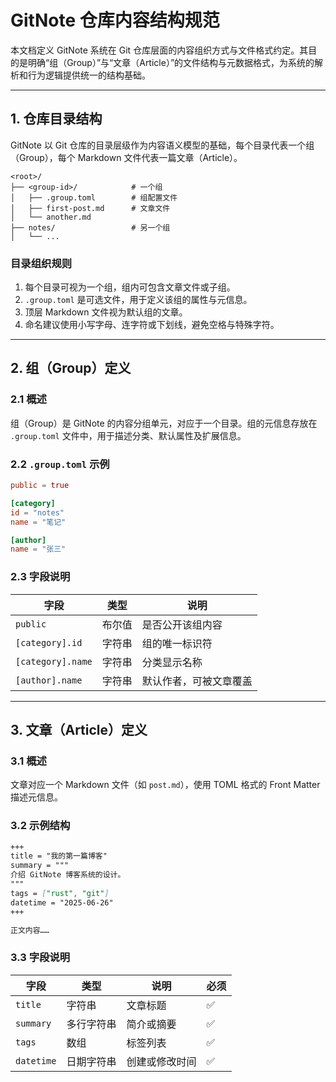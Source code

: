 # GitNote 仓库内容结构规范

本文档定义 GitNote 系统在 Git 仓库层面的内容组织方式与文件格式约定。其目的是明确“组（Group）”与“文章（Article）”的文件结构与元数据格式，为系统的解析和行为逻辑提供统一的结构基础。

---

## 1. 仓库目录结构

GitNote 以 Git 仓库的目录层级作为内容语义模型的基础，每个目录代表一个组（Group），每个 Markdown 文件代表一篇文章（Article）。

```text
<root>/
├── <group-id>/            # 一个组
│   ├── .group.toml        # 组配置文件
│   ├── first-post.md      # 文章文件
│   └── another.md
├── notes/                 # 另一个组
│   └── ...
```

### 目录组织规则

1. 每个目录可视为一个组，组内可包含文章文件或子组。
2. `.group.toml` 是可选文件，用于定义该组的属性与元信息。
3. 顶层 Markdown 文件视为默认组的文章。
4. 命名建议使用小写字母、连字符或下划线，避免空格与特殊字符。

---

## 2. 组（Group）定义

### 2.1 概述

组（Group）是 GitNote 的内容分组单元，对应于一个目录。组的元信息存放在 `.group.toml` 文件中，用于描述分类、默认属性及扩展信息。

### 2.2 `.group.toml` 示例

```toml
public = true

[category]
id = "notes"
name = "笔记"

[author]
name = "张三"
```

### 2.3 字段说明

| 字段                | 类型  | 说明          |
| ----------------- | --- | ----------- |
| `public`          | 布尔值 | 是否公开该组内容    |
| `[category].id`   | 字符串 | 组的唯一标识符     |
| `[category].name` | 字符串 | 分类显示名称      |
| `[author].name`   | 字符串 | 默认作者，可被文章覆盖 |

---

## 3. 文章（Article）定义

### 3.1 概述

文章对应一个 Markdown 文件（如 `post.md`），使用 TOML 格式的 Front Matter 描述元信息。

### 3.2 示例结构

```markdown
+++
title = "我的第一篇博客"
summary = """
介绍 GitNote 博客系统的设计。
"""
tags = ["rust", "git"]
datetime = "2025-06-26"
+++

正文内容……
```

### 3.3 字段说明

| 字段         | 类型    | 说明      | 必须 |
| ---------- | ----- | ------- | - |
| `title`    | 字符串   | 文章标题    | ✅ |
| `summary`  | 多行字符串 | 简介或摘要   | ✅ |
| `tags`     | 数组    | 标签列表    | ✅ |
| `datetime` | 日期字符串 | 创建或修改时间 | ✅ |
